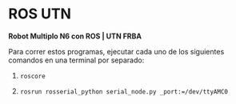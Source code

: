 # ROS UTN

**Robot Multiplo N6 con ROS | UTN FRBA**

Para correr estos programas, ejecutar cada uno de los siguientes comandos en una terminal por separado:

1. `roscore`

2. `rosrun rosserial_python serial_node.py _port:=/dev/ttyAMC0`


